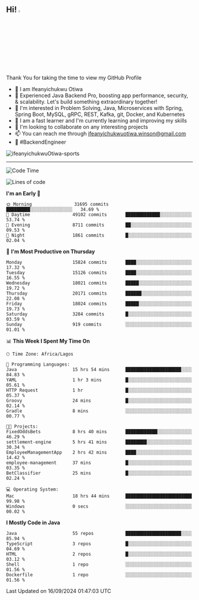 <!-- BLOG-POST-LIST:START --><!-- BLOG-POST-LIST:END -->

## Hi! <img src="https://media.giphy.com/media/hvRJCLFzcasrR4ia7z/giphy.gif" width="4%"> 

Thank You for taking the time to view my GitHub Profile

- 👋 I am Ifeanyichukwu Otiwa
- 🚀 Experienced Java Backend Pro, boosting app performance, security, & scalability. Let's build something extraordinary together!
- 👀 I'm interested in Problem Solving, Java, Microservices with Spring, Spring Boot, MySQL, gRPC, REST, Kafka, git, Docker, and Kubernetes
- 🌱 I am a fast learner and I'm currently learning and improving my skills
- 💞️ I'm looking to collaborate on any interesting projects
- 📫 You can reach me through ifeanyichukwuotiwa.winson@gmail.com
- 🚀 #BackendEngineer

<p align="left" marginTop="10px"> <img src="https://komarev.com/ghpvc/?username=ifeanyichukwuOtiwa-sports&label=Profile%20views&color=0e75b6&style=for-the-badge" alt="ifeanyichukwuOtiwa-sports" /> </p>

***

<!--START_SECTION:waka-->
![Code Time](http://img.shields.io/badge/Code%20Time-2%2C894%20hrs%2041%20mins-blue)

![Lines of code](https://img.shields.io/badge/From%20Hello%20World%20I%27ve%20Written-21.9%20million%20lines%20of%20code-blue)

**I'm an Early 🐤** 

```text
🌞 Morning                31695 commits       █████████░░░░░░░░░░░░░░░░   34.69 % 
🌆 Daytime                49102 commits       █████████████░░░░░░░░░░░░   53.74 % 
🌃 Evening                8711 commits        ██░░░░░░░░░░░░░░░░░░░░░░░   09.53 % 
🌙 Night                  1861 commits        █░░░░░░░░░░░░░░░░░░░░░░░░   02.04 % 
```
📅 **I'm Most Productive on Thursday** 

```text
Monday                   15824 commits       ████░░░░░░░░░░░░░░░░░░░░░   17.32 % 
Tuesday                  15126 commits       ████░░░░░░░░░░░░░░░░░░░░░   16.55 % 
Wednesday                18021 commits       █████░░░░░░░░░░░░░░░░░░░░   19.72 % 
Thursday                 20171 commits       ██████░░░░░░░░░░░░░░░░░░░   22.08 % 
Friday                   18024 commits       █████░░░░░░░░░░░░░░░░░░░░   19.73 % 
Saturday                 3284 commits        █░░░░░░░░░░░░░░░░░░░░░░░░   03.59 % 
Sunday                   919 commits         ░░░░░░░░░░░░░░░░░░░░░░░░░   01.01 % 
```


📊 **This Week I Spent My Time On** 

```text
🕑︎ Time Zone: Africa/Lagos

💬 Programming Languages: 
Java                     15 hrs 54 mins      █████████████████████░░░░   84.83 % 
YAML                     1 hr 3 mins         █░░░░░░░░░░░░░░░░░░░░░░░░   05.61 % 
HTTP Request             1 hr                █░░░░░░░░░░░░░░░░░░░░░░░░   05.37 % 
Groovy                   24 mins             █░░░░░░░░░░░░░░░░░░░░░░░░   02.14 % 
Gradle                   8 mins              ░░░░░░░░░░░░░░░░░░░░░░░░░   00.77 % 

🐱‍💻 Projects: 
FixedOddsBets            8 hrs 40 mins       ████████████░░░░░░░░░░░░░   46.29 % 
settlement-engine        5 hrs 41 mins       ████████░░░░░░░░░░░░░░░░░   30.34 % 
EmployeeManagementApp    2 hrs 42 mins       ████░░░░░░░░░░░░░░░░░░░░░   14.42 % 
employee-management      37 mins             █░░░░░░░░░░░░░░░░░░░░░░░░   03.35 % 
BetClassifier            25 mins             █░░░░░░░░░░░░░░░░░░░░░░░░   02.24 % 

💻 Operating System: 
Mac                      18 hrs 44 mins      █████████████████████████   99.98 % 
Windows                  0 secs              ░░░░░░░░░░░░░░░░░░░░░░░░░   00.02 % 
```

**I Mostly Code in Java** 

```text
Java                     55 repos            █████████████████████░░░░   85.94 % 
TypeScript               3 repos             █░░░░░░░░░░░░░░░░░░░░░░░░   04.69 % 
HTML                     2 repos             █░░░░░░░░░░░░░░░░░░░░░░░░   03.12 % 
Shell                    1 repo              ░░░░░░░░░░░░░░░░░░░░░░░░░   01.56 % 
Dockerfile               1 repo              ░░░░░░░░░░░░░░░░░░░░░░░░░   01.56 % 
```




 Last Updated on 16/09/2024 01:47:03 UTC
<!--END_SECTION:waka-->

<!--
<p align="center">
![trophy](https://github-profile-trophy.vercel.app/?username=ifeanyichukwuOtiwa-sports&theme=onedark) (https://github.com/ryo-ma/github-profile-trophy)
</p>
-->

<!---
ifeanyi-otiwa/ifeanyi-otiwa is a ✨ special ✨ repository because its `README.md` (this file) appears on your GitHub profile.
You can click the Preview link to take a look at your changes.
--->
